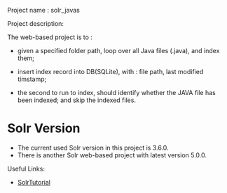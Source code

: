 Project name : solr_javas 

Project description:

The web-based project is to :

- given a specified folder path, loop over all Java files (.java), and index them;

- insert index record into DB(SQLite), with : file path, last modified timstamp;

- the second to run to index, should identify whether the JAVA file has been indexed; and skip the indexed files.

# Solr Version
- The current used Solr version in this project is 3.6.0. 
- There is another Solr web-based project  with latest version 5.0.0.

Useful Links:

- [SolrTutorial](http://www.solrtutorial.com)

